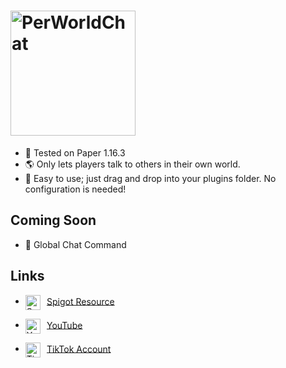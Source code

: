 # <img align="center" alt="PerWorldChat" src="https://i.imgur.com/446cFzD.png" height="200"/>
- 💎 Tested on Paper 1.16.3
- 🌎 Only lets players talk to others in their own world.
- 🙂 Easy to use; just drag and drop into your plugins folder. No configuration is needed!

## Coming Soon
- 🤩 Global Chat Command

## Links
- <img align="center" alt="Spigot" src="https://stipe.com.au/assets/images/products/spigot.png" height="24"/>    [Spigot Resource](https://www.spigotmc.org/resources/perworldchat.85439/)

- <img align="center" alt="YouTube" src="https://upload.wikimedia.org/wikipedia/commons/thumb/e/ec/YouTube_play_button_circular_%282013-2017%29.svg/1024px-YouTube_play_button_circular_%282013-2017%29.svg.png" height="24"/>    [YouTube](https://www.youtube.com/channel/UCSzLQed52dvtdJz7BkX6nBQ)

- <img align="center" alt="TikTok" src="https://2.bp.blogspot.com/-kflCjdulWc4/XD-b18R9AdI/AAAAAAAAG7M/VygjROg5RXs7ynX_ihc_D-WlApNZmnngwCK4BGAYYCw/s1600/Icon%2BTiktok.png" height="24"/>    [TikTok Account](https://tiktok.com/@404codes)
